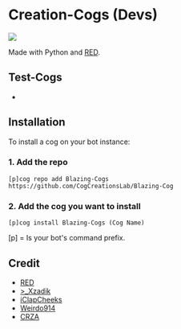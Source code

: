 # Creation-Cogs (Devs)
<img src="https://i.imgur.com/lPd3lrF.png">

Made with Python and [RED](https://github.com/Cog-Creators/Red-DiscordBot).

## Test-Cogs


 *


## Installation

To install a cog on your bot instance:

### 1. Add the repo

`[p]cog repo add Blazing-Cogs https://github.com/CogCreationsLab/Blazing-Cog`

### 2. Add the cog you want to install

`[p]cog install Blazing-Cogs (Cog Name)`

[p] = Is your bot's command prefix.


## Credit

* [RED](https://github.com/Cog-Creators/Red-DiscordBot)
* [>_Xzadik](https://github.com/XzadikApple)
* [iClapCheeks](https://github.com/iclapcheeks)
* [Weirdo914](https://github.com/Weirdo914)
* [CRZA](https://github.com/CRZA5)
